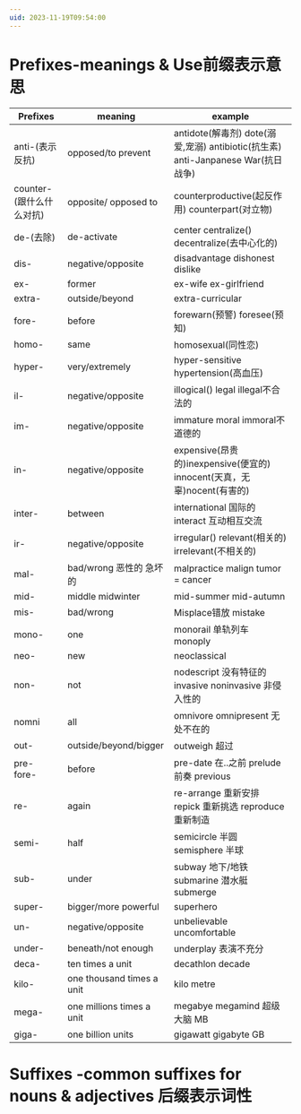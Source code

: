 ```yaml
---
uid: 2023-11-19T09:54:00
---
```

# Prefixes-meanings & Use前缀表示意思
| Prefixes                 | meaning                   | example                                                                          |
| ------------------------ | ------------------------- | -------------------------------------------------------------------------------- |
| anti-(表示反抗)          | opposed/to prevent        | antidote(解毒剂) dote(溺爱,宠溺) antibiotic(抗生素) anti-Janpanese War(抗日战争) |
| counter-(跟什么什么对抗) | opposite/ opposed to      | counterproductive(起反作用) counterpart(对立物)                                  |
| de-(去除)                | de-activate               | center centralize() decentralize(去中心化的)                                     |
| dis-                     | negative/opposite         | disadvantage dishonest dislike                                                   |
| ex-                      | former                    | ex-wife ex-girlfriend                                                            |
| extra-                   | outside/beyond            | extra-curricular                                                                 |
| fore-                    | before                    | forewarn(预警) foresee(预知)                                                     |
| homo-                    | same                      | homosexual(同性恋)                                                               |
| hyper-                   | very/extremely            | hyper-sensitive hypertension(高血压)                                             |
| il-                      | negative/opposite         | illogical() legal illegal不合法的                                                |
| im-                      | negative/opposite         | immature moral immoral不道德的                                                   |
| in-                      | negative/opposite         | expensive(昂贵的)inexpensive(便宜的) innocent(天真，无辜)nocent(有害的)          |
| inter-                   | between                   | international 国际的 interact 互动相互交流                                       |
| ir-                      | negative/opposite         | irregular() relevant(相关的) irrelevant(不相关的)                                |
| mal-                     | bad/wrong 恶性的 急坏的   | malpractice malign tumor = cancer                                                |
| mid-                     | middle midwinter          | mid-summer mid-autumn                                                            |
| mis-                     | bad/wrong                 | Misplace错放 mistake                                                             |
| mono-                    | one                       | monorail 单轨列车 monoply                                                        |
| neo-                     | new                       | neoclassical                                                                     |
| non-                     | not                       | nodescript 没有特征的 invasive noninvasive 非侵入性的                            |
| nomni                    | all                       | omnivore omnipresent 无处不在的                                                  |
| out-                     | outside/beyond/bigger     | outweigh 超过                                                                    |
| pre- fore-               | before                    | pre-date 在..之前 prelude 前奏 previous                                          |
| re-                      | again                     | re-arrange 重新安排 repick 重新挑选 reproduce重新制造                            |
| semi-                    | half                      | semicircle 半圆 semisphere 半球                                                  |
| sub-                     | under                     | subway 地下/地铁 submarine 潜水艇 submerge                                       |
| super-                   | bigger/more powerful      | superhero                                                                        |
| un-                      | negative/opposite         | unbelievable uncomfortable                                                       |
| under-                   | beneath/not enough        | underplay 表演不充分                                                             |
| deca-                    | ten times a unit          | decathlon decade                                                                 |
| kilo-                    | one thousand times a unit | kilo metre                                                                       |
| mega-                    | one millions times a unit | megabye megamind 超级大脑 MB                                                     |
| giga-                    | one billion units         | gigawatt gigabyte GB                                                                                 |

# Suffixes -common suffixes for nouns & adjectives 后缀表示词性

